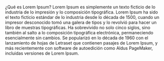 ¿Qué es Lorem Ipsum?
Lorem Ipsum es simplemente un texto ficticio de lo industria de lo impresión y lo composición tipográfica. Lorem Ipsum ha sido el texto ficticio estándar de lo industria desde lo 
década de 1500, cuando un impresor desconocido tomó una galera de tipos y lo revolvió para hacer un libro de muestras tipográficas. Ha sobrevivido no solo cinco siglos, sino también 
al salto a lo composición tipográfica electrónica, permaneciendo esencialmente sin cambios. Se popularizó en lo década de 1960 con el lanzamiento de hojas de Letraset que
contienen pasajes de Lorem Ipsum, y más recientemente con software de autoedición como Aldus PageMaker, incluidas versiones de Lorem Ipsum.
